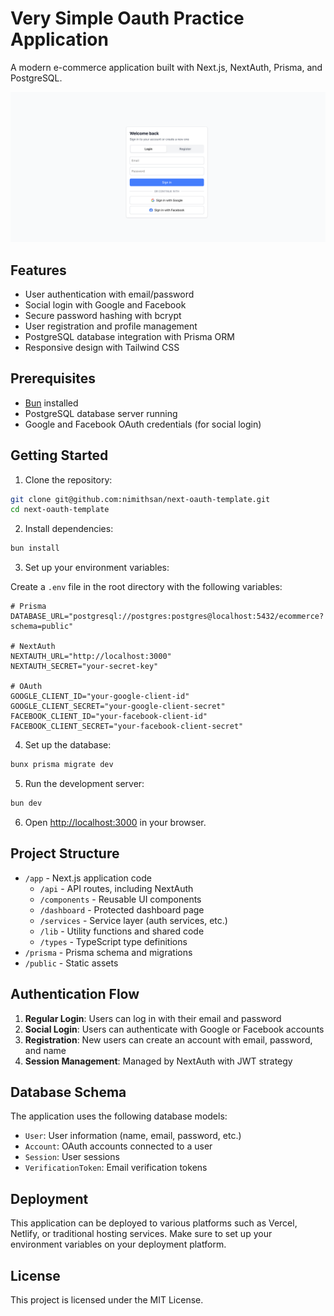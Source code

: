 # Very Simple Oauth Practice Application

A modern e-commerce application built with Next.js, NextAuth, Prisma, and PostgreSQL.

![Application Preview](./preview/preview.png)

## Features

- User authentication with email/password
- Social login with Google and Facebook
- Secure password hashing with bcrypt
- User registration and profile management
- PostgreSQL database integration with Prisma ORM
- Responsive design with Tailwind CSS

## Prerequisites

- [Bun](https://bun.sh/) installed
- PostgreSQL database server running
- Google and Facebook OAuth credentials (for social login)

## Getting Started

1. Clone the repository:

```bash
git clone git@github.com:nimithsan/next-oauth-template.git
cd next-oauth-template
```

2. Install dependencies:

```bash
bun install
```

3. Set up your environment variables:

Create a `.env` file in the root directory with the following variables:

```
# Prisma
DATABASE_URL="postgresql://postgres:postgres@localhost:5432/ecommerce?schema=public"

# NextAuth
NEXTAUTH_URL="http://localhost:3000"
NEXTAUTH_SECRET="your-secret-key"

# OAuth
GOOGLE_CLIENT_ID="your-google-client-id"
GOOGLE_CLIENT_SECRET="your-google-client-secret"
FACEBOOK_CLIENT_ID="your-facebook-client-id"
FACEBOOK_CLIENT_SECRET="your-facebook-client-secret"
```

4. Set up the database:

```bash
bunx prisma migrate dev
```

5. Run the development server:

```bash
bun dev
```

6. Open [http://localhost:3000](http://localhost:3000) in your browser.

## Project Structure

- `/app` - Next.js application code
  - `/api` - API routes, including NextAuth
  - `/components` - Reusable UI components
  - `/dashboard` - Protected dashboard page
  - `/services` - Service layer (auth services, etc.)
  - `/lib` - Utility functions and shared code
  - `/types` - TypeScript type definitions
- `/prisma` - Prisma schema and migrations
- `/public` - Static assets

## Authentication Flow

1. **Regular Login**: Users can log in with their email and password
2. **Social Login**: Users can authenticate with Google or Facebook accounts
3. **Registration**: New users can create an account with email, password, and name
4. **Session Management**: Managed by NextAuth with JWT strategy

## Database Schema

The application uses the following database models:

- `User`: User information (name, email, password, etc.)
- `Account`: OAuth accounts connected to a user
- `Session`: User sessions
- `VerificationToken`: Email verification tokens

## Deployment

This application can be deployed to various platforms such as Vercel, Netlify, or traditional hosting services. Make sure to set up your environment variables on your deployment platform.

## License

This project is licensed under the MIT License.
